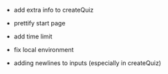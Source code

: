 - add extra info to createQuiz

- prettify start page
- add time limit
- fix local environment
- adding newlines to inputs (especially in createQuiz)
